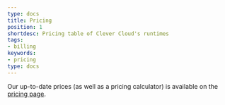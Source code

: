```yaml
---
type: docs
title: Pricing
position: 1
shortdesc: Pricing table of Clever Cloud's runtimes
tags:
- billing
keywords:
- pricing
type: docs
---
```


Our up-to-date prices (as well as a pricing calculator) is available on the [pricing page](https://www.clever-cloud.com/pricing).
